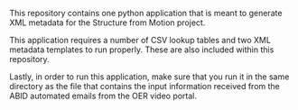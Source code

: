 This repository contains one python application that is meant to generate XML metadata for the Structure from Motion project.

This application requires a number of CSV lookup tables and two XML metadata templates to run properly. These are also included within this repository.

Lastly, in order to run this application, make sure that you run it in the same directory as the file that contains the input information received from
the ABID automated emails from the OER video portal. 
 
 

